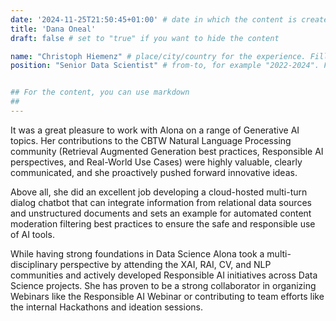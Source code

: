 ```yaml
---
date: '2024-11-25T21:50:45+01:00' # date in which the content is created - defaults to "today"
title: 'Dana Oneal'
draft: false # set to "true" if you want to hide the content

name: "Christoph Hiemenz" # place/city/country for the experience. Fill-in.
position: "Senior Data Scientist" # from-to, for example "2022-2024". Fill-in.


## For the content, you can use markdown
##
---
```


It was a great pleasure to work with Alona on a range of Generative AI topics. Her contributions to the CBTW Natural Language Processing community (Retrieval Augmented Generation best practices, Responsible AI perspectives, and Real-World Use Cases) were highly valuable, clearly communicated, and she proactively pushed forward innovative ideas.

Above all, she did an excellent job developing a cloud-hosted multi-turn dialog chatbot that can integrate information from relational data sources and unstructured documents and sets an example for automated content moderation filtering best practices to ensure the safe and responsible use of AI tools.

While having strong foundations in Data Science Alona took a multi-disciplinary perspective by attending the XAI, RAI, CV, and NLP communities and actively developed Responsible AI initiatives across Data Science projects. She has proven to be a strong collaborator in organizing Webinars like the Responsible AI Webinar or contributing to team efforts like the internal Hackathons and ideation sessions.
